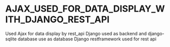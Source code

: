 # AJAX_USED_FOR_DATA_DISPLAY_WITH_DJANGO_REST_API
Used Ajax for data display by rest_api 
Django used as backend and django-sqlite database use as database
Django restframework used for rest api
